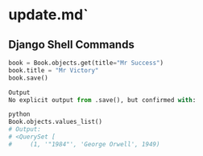 # update.md`


## Django Shell Commands
```python
book = Book.objects.get(title="Mr Success")
book.title = "Mr Victory"
book.save()

Output
No explicit output from .save(), but confirmed with:

python
Book.objects.values_list()
# Output:
# <QuerySet [
#     (1, '"1984"', 'George Orwell', 1949)